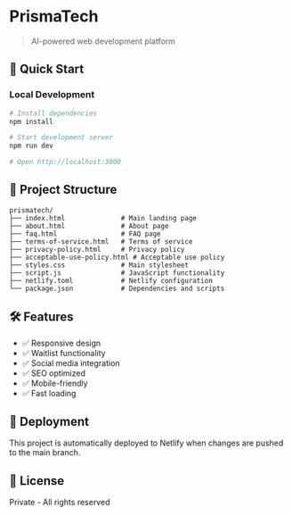 # PrismaTech

> AI-powered web development platform

## 🚀 Quick Start

### Local Development
```bash
# Install dependencies
npm install

# Start development server
npm run dev

# Open http://localhost:3000
```

## 📁 Project Structure

```
prismatech/
├── index.html              # Main landing page
├── about.html              # About page
├── faq.html                # FAQ page
├── terms-of-service.html   # Terms of service
├── privacy-policy.html     # Privacy policy
├── acceptable-use-policy.html # Acceptable use policy
├── styles.css              # Main stylesheet
├── script.js               # JavaScript functionality
├── netlify.toml            # Netlify configuration
└── package.json            # Dependencies and scripts
```

## 🛠️ Features

- ✅ Responsive design
- ✅ Waitlist functionality
- ✅ Social media integration
- ✅ SEO optimized
- ✅ Mobile-friendly
- ✅ Fast loading

## 🚀 Deployment

This project is automatically deployed to Netlify when changes are pushed to the main branch.

## 📄 License

Private - All rights reserved
